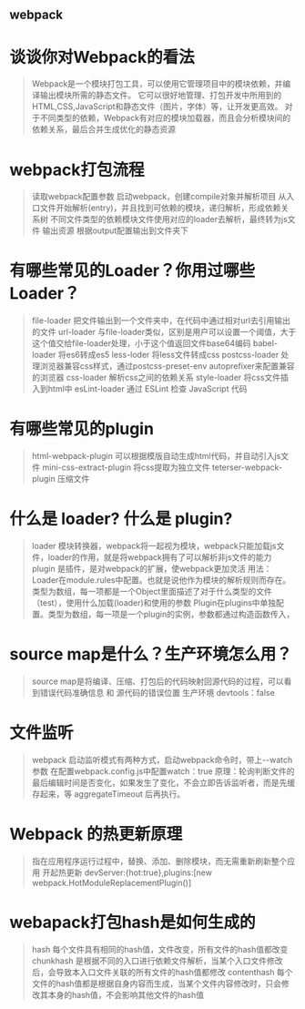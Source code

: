 ## webpack
  # 谈谈你对Webpack的看法
   > Webpack是一个模块打包工具，可以使用它管理项目中的模块依赖，并编译输出模块所需的静态文件。
   > 它可以很好地管理、打包开发中所用到的HTML,CSS,JavaScript和静态文件（图片，字体）等，让开发更高效。
   > 对于不同类型的依赖，Webpack有对应的模块加载器，而且会分析模块间的依赖关系，最后合并生成优化的静态资源
  # webpack打包流程
   > 读取webpack配置参数
   > 启动webpack，创建compile对象并解析项目
   > 从入口文件开始解析(entry)，并且找到可依赖的模块，递归解析，形成依赖关系树
   > 不同文件类型的依赖模块文件使用对应的loader去解析，最终转为js文件
   > 输出资源 根据output配置输出到文件夹下
  # 有哪些常见的Loader？你用过哪些Loader？
   > file-loader 把文件输出到一个文件夹中，在代码中通过相对url去引用输出的文件
   > url-loader  与file-loader类似，区别是用户可以设置一个阈值，大于这个值交给file-loader处理，小于这个值返回文件base64编码
   > babel-loader 将es6转成es5
   > less-loder 将less文件转成css
   > postcss-loader 处理浏览器兼容css样式，通过postcss-preset-env autoprefixer来配置兼容的浏览器
   > css-loader 解析css之间的依赖关系
   > style-loader 将css文件插入到html中
   > esLint-loader 通过 ESLint 检查 JavaScript 代码
  # 有哪些常见的plugin
   > html-webpack-plugin 可以根据模版自动生成html代码，并自动引入js文件
   > mini-css-extract-plugin 将css提取为独立文件
   > teterser-webpack-plugin 压缩文件
  # 什么是 loader? 什么是 plugin?
   > loader 模块转换器，webpack将一起视为模块，webpack只能加载js文件，loader的作用，就是将webpack拥有了可以解析非js文件的能力
   > plugin 是插件，是对webpack的扩展，使webpack更加灵活
   > 用法：Loader在module.rules中配置。也就是说他作为模块的解析规则而存在。类型为数组，每一项都是一个Object里面描述了对于什么类型的文件（test），使用什么加载(loader)和使用的参数
   Plugin在plugins中单独配置。类型为数组，每一项是一个plugin的实例，参数都通过构造函数传入，
  # source map是什么？生产环境怎么用？
   > source map是将编译、压缩、打包后的代码映射回源代码的过程，可以看到错误代码准确信息 和 源代码的错误位置
   > 生产环境 devtools：false
  # 文件监听
  > webpack 启动监听模式有两种方式，启动webpack命令时，带上--watch参数
  > 在配置webpack.config.js中配置watch：true
  > 原理：轮询判断文件的最后编辑时间是否变化，如果发生了变化，不会立即告诉监听者，而是先缓存起来，等 aggregateTimeout 后再执行。
  # Webpack 的热更新原理
   > 指在应用程序运行过程中，替换、添加、删除模块，而无需重新刷新整个应用
   > 开起热更新 devServer:{hot:true},plugins:[new webpack.HotModuleReplacementPlugin()]

  # webapack打包hash是如何生成的
   > hash 每个文件具有相同的hash值，文件改变，所有文件的hash值都改变
   > chunkhash 是根据不同的入口进行依赖文件解析，当某个入口文件修改后，会导致本入口文件关联的所有文件的hash值都修改
   > contenthash 每个文件的hash值都是根据自身内容而生成，当某个文件内容修改时，只会修改其本身的hash值，不会影响其他文件的hash值  